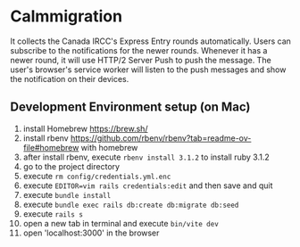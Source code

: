 # Calmmigration

It collects the Canada IRCC's Express Entry rounds automatically. Users can subscribe to the notifications for the newer rounds. Whenever it has a newer round, it will use HTTP/2 Server Push to push the message. The user's browser's service worker will listen to the push messages and show the notification on their devices.

## Development Environment setup (on Mac)
1. install Homebrew https://brew.sh/
2. install rbenv https://github.com/rbenv/rbenv?tab=readme-ov-file#homebrew with homebrew
3. after install rbenv, execute `rbenv install 3.1.2` to install ruby 3.1.2
4. go to the project directory
5. execute `rm config/credentials.yml.enc`
6. execute `EDITOR=vim rails credentials:edit` and then save and quit
7. execute `bundle install`
8. execute `bundle exec rails db:create db:migrate db:seed`
9. execute `rails s`
10. open a new tab in terminal and execute `bin/vite dev`
11. open 'localhost:3000' in the browser

